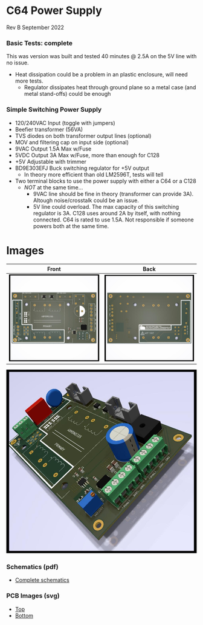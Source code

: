 # C64 Power Supply
Rev B September 2022

### Basic Tests: complete

This was version was built and tested 40 minutes @ 2.5A on the 5V line with no issue. 
- Heat dissipation could be a problem in an plastic enclosure, will need more tests.
  - Regulator dissipates heat through ground plane so a metal case (and metal stand-offs) could be enough

### Simple Switching Power Supply
- 120/240VAC Input (toggle with jumpers)
- Beefier transformer (56VA)
- TVS diodes on both transformer output lines (optional)
- MOV and filtering cap on input side (optional)
- 9VAC Output 1.5A Max w/Fuse
- 5VDC Output 3A Max w/Fuse, more than enough for C128
- +5V Adjustable with trimmer
- BD9E303EFJ Buck switching regulator for +5V output
  - In theory more efficient than old LM2596T, tests will tell 
- Two terminal blocks to use the power supply with either a C64 or a C128
  - *NOT* at the same time...
    - 9VAC line should be fine in theory (transformer can provide 3A). Altough noise/crosstalk could be an issue.
    - 5V line could overload. The max capacity of this switching regulator is 3A. C128 uses around 2A by itself, with nothing connected. C64 is rated to use 1.5A. Not responsible if someone powers both at the same time.

Images
============
|Front                                                 | Back                                              |
|------------------------------------------------------|---------------------------------------------------|
|![Render Front](./img/render-front.jpg "Render Front")|![Render Back](./img/render-back.jpg "Render Back")|


![Render](./img/C64PowerSupply.jpg "Render")

### Schematics (pdf)
- [Complete schematics](./img/schema.pdf)

### PCB Images (svg)
- [Top](./img/pcb-front.svg)
- [Bottom](./img/pcb-back.svg)
